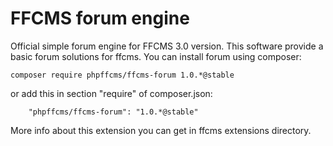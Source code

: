 # FFCMS forum engine
Official simple forum engine for FFCMS 3.0 version. This software provide a basic forum solutions for ffcms. 
You can install forum using composer:
```
composer require phpffcms/ffcms-forum 1.0.*@stable
```
or add this in section "require" of composer.json:
```
    "phpffcms/ffcms-forum": "1.0.*@stable"
```
More info about this extension you can get in ffcms extensions directory.
